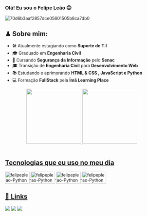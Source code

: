 ### Olá! Eu sou o Felipe Leão 😊
![70d6b3aaf2857dce05601505b8ca7db0](https://user-images.githubusercontent.com/87910555/171012829-8f65c8af-9971-4d7a-a59b-f37bcc7ff0ef.jpg)
## ♟ Sobre mim:

- 🛠  Atualmente estagiando como <b>Suporte de T.I</b>
- 🎓 Graduado em <b>Engenharia Civil</b>
- 📕 Cursando <b>Segurança da Informação</b> pelo <b>Senac</b>
- 🎓 Transição de <b>Engenharia Civil</b> para <b>Desenvolvimento Web</b>
- 📚 Estudando e aprimorando <b>HTML & CSS , JavaScript e Python</b>
- 💻 Formação <b>FullStack</b> pela <b>Ímã Learning Place</b> 
  

<div align="center">
  <a href="https://github.com/felipepleao">
  <img height="180em" src="https://github-readme-stats.vercel.app/api?username=felipepleao&show_icons=true&theme=tokyonight&include_all_commits=true&count_private=true"/>
   <img height="180em" src="https://github-readme-stats.vercel.app/api/top-langs/?username=felipepleao&layout=compact&langs_count=7&theme=tokyonight"/>
</div>
<div style="display: inline_block"><br>

## Tecnologias que eu uso no meu dia  
  
  <img align="center" alt="felipepleao-Python" height="40" width="80" src="https://cdn.jsdelivr.net/gh/devicons/devicon/icons/html5/html5-original.svg">
  <img align="center" alt="felipepleao-Python" height="40" width="80" src="https://cdn.jsdelivr.net/gh/devicons/devicon/icons/css3/css3-original.svg">
  <img align="center" alt="felipepleao-Python" height="40" width="80" src="https://cdn.jsdelivr.net/gh/devicons/devicon/icons/javascript/javascript-original.svg">
  <img align="center" alt="felipepleao-Python" height="40" width="80" src="https://cdn.jsdelivr.net/gh/devicons/devicon/icons/python/python-original.svg">
  
</div>
  
  ##
  
## 🔗 Links
 
<div> 
    <a href="https://instagram.com/fp.leao" target="_blank"><img src="https://img.shields.io/badge/-Instagram-%23E4405F?style=for-the-badge&logo=instagram&logoColor=white" target="_blank"></a>
    <a href="https://www.linkedin.com/in/felipe-le%C3%A3o-20b22421b" target="_blank"><img src="https://img.shields.io/badge/-LinkedIn-%230077B5?style=for-the-badge&logo=linkedin&logoColor=white" target="_blank"></a> 
 <a href = "mailto:felipeleao.ti@gmail.com"><img src="https://img.shields.io/badge/-Gmail-%23333?style=for-the-badge&logo=gmail&logoColor=white" target="_blank"></a>

  
 
</div>
  
  

<!--
**cr4wz/cr4wz** is a ✨ _special_ ✨ repository because its `README.md` (this file) appears on your GitHub profile.

Here are some ideas to get you started:

- 🔭 I’m currently working on ...
- 🌱 I’m currently learning ...
- 👯 I’m looking to collaborate on ...
- 🤔 I’m looking for help with ...
- 💬 Ask me about ...
- 📫 How to reach me: ...
- 😄 Pronouns: ...
- ⚡ Fun fact: ...
-->
